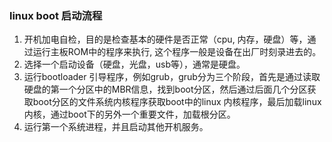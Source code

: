 ### linux  boot 启动流程
1. 开机加电自检，目的是检查基本的硬件是否正常（cpu, 内存，硬盘）等，通过运行主板ROM中的程序来执行, 这个程序一般是设备在出厂时刻录进去的。
2. 选择一个启动设备（硬盘，光盘，usb等），通常是硬盘。
3. 运行bootloader 引导程序，例如grub，grub分为三个阶段，首先是通过读取硬盘的第一个分区中的MBR信息，找到boot分区，然后通过后面几个分区获取boot分区的文件系统内核程序获取boot中的linux 内核程序，最后加载linux内核，通过boot下的另外一个重要文件，加载根分区。
4. 运行第一个系统进程，并且启动其他开机服务。

<!--stackedit_data:
eyJoaXN0b3J5IjpbMTkxMTMyMTQ4Miw3MzA5OTgxMTZdfQ==
-->
